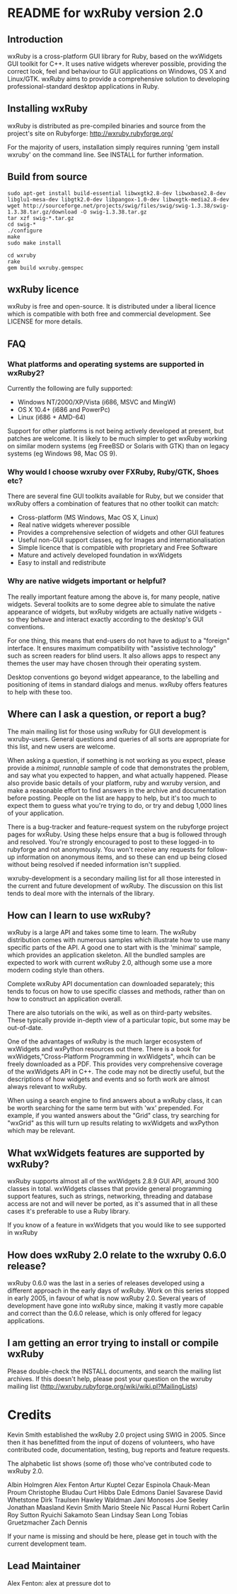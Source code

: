 # README for wxRuby version 2.0

## Introduction

wxRuby is a cross-platform GUI library for Ruby, based on the wxWidgets
GUI toolkit for C++. It uses native widgets wherever possible, providing
the correct look, feel and behaviour to GUI applications on Windows, OS
X and Linux/GTK. wxRuby aims to provide a comprehensive solution to
developing professional-standard desktop applications in Ruby. 

## Installing wxRuby

wxRuby is distributed as pre-compiled binaries and source from the
project's site on Rubyforge: http://wxruby.rubyforge.org/

For the majority of users, installation simply requires running 'gem
install wxruby' on the command line. See INSTALL for further
information.

## Build from source

```
sudo apt-get install build-essential libwxgtk2.8-dev libwxbase2.8-dev libglu1-mesa-dev libgtk2.0-dev libpangox-1.0-dev libwxgtk-media2.8-dev
wget http://sourceforge.net/projects/swig/files/swig/swig-1.3.38/swig-1.3.38.tar.gz/download -O swig-1.3.38.tar.gz
tar xzf swig-*.tar.gz
cd swig-*
./configure
make
sudo make install

cd wxruby
rake
gem build wxruby.gemspec
```

## wxRuby licence

wxRuby is free and open-source. It is distributed under a liberal
licence which is compatible with both free and commercial development.
See LICENSE for more details.

## FAQ

### What platforms and operating systems are supported in wxRuby2?

Currently the following are fully supported:

* Windows NT/2000/XP/Vista (i686, MSVC and MingW)
* OS X 10.4+ (i686 and PowerPc)
* Linux (i686 + AMD-64)

Support for other platforms is not being actively developed at present,
but patches are welcome. It is likely to be much simpler to get wxRuby
working on similar modern systems (eg FreeBSD or Solaris with GTK) than
on legacy systems (eg Windows 98, Mac OS 9).

### Why would I choose wxruby over FXRuby, Ruby/GTK, Shoes etc?
   
There are several fine GUI toolkits available for Ruby, but we consider
that wxRuby offers a combination of features that no other toolkit can match:
   
* Cross-platform (MS Windows, Mac OS X, Linux)
* Real native widgets wherever possible
* Provides a comprehensive selection of widgets and other GUI features
* Useful non-GUI support classes, eg for Images and internationalisation
* Simple licence that is compatible with proprietary and Free Software 
* Mature and actively developed foundation in wxWidgets
* Easy to install and redistribute
   
### Why are native widgets important or helpful?

The really important feature among the above is, for many people, native
widgets. Several toolkits are to some degree able to simulate the native
appearance of widgets, but wxRuby widgets are actually native widgets -
so they behave and interact exactly according to the desktop's GUI
conventions.

For one thing, this means that end-users do not have to adjust to a
"foreign" interface. It ensures maximum compatibility with "assistive
technology" such as screen readers for blind users.  It also allows apps
to respect any themes the user may have chosen through their operating
system. 

Desktop conventions go beyond widget appearance, to the labelling and
positioning of items in standard dialogs and menus. wxRuby offers
features to help with these too.

## Where can I ask a question, or report a bug?

The main mailing list for those using wxRuby for GUI development is
wxruby-users. General questions and queries of all sorts are appropriate
for this list, and new users are welcome.

When asking a question, if something is not working as you expect,
please provide a *minimal*, *runnable* sample of code that demonstrates
the problem, and say what you expected to happen, and what actually
happened. Please also provide basic details of your platform, ruby and
wxruby version, and make a reasonable effort to find answers in the
archive and documentation before posting. People on the list are happy
to help, but it's too much to expect them to guess what you're trying to
do, or try and debug 1,000 lines of your application.

There is a bug-tracker and feature-request system on the rubyforge
project pages for wxRuby. Using these helps ensure that a bug is
followed through and resolved. You're strongly encouraged to post to
these logged-in to rubyforge and not anonymously. You won't receive any
requests for follow-up information on anonymous items, and so these can
end up being closed without being resolved if needed information isn't
supplied.

wxruby-development is a secondary mailing list for all those interested
in the current and future development of wxRuby. The discussion on this
list tends to deal more with the internals of the library.

## How can I learn to use wxRuby?

wxRuby is a large API and takes some time to learn. The wxRuby
distribution comes with numerous samples which illustrate how to use
many specific parts of the API. A good one to start with is the
'minimal' sample, which provides an application skeleton. All the
bundled samples are expected to work with current wxRuby 2.0, although
some use a more modern coding style than others.

Complete wxRuby API documentation can downloaded separately; this tends
to focus on how to use specific classes and methods, rather than on how
to construct an application overall.

There are also tutorials on the wiki, as well as on third-party
websites. These typically provide in-depth view of a particular topic,
but some may be out-of-date.

One of the advantages of wxRuby is the much larger ecosystem of
wxWidgets and wxPython resources out there. There is a book for
wxWidgets,"Cross-Platform Programming in wxWidgets", whcih can be freely
downloaded as a PDF. This provides very comprehensive coverage of the
wxWidgets API in C++. The code may not be directly useful, but the
descriptions of how widgets and events and so forth work are almost
always relevant to wxRuby.

When using a search engine to find answers about a wxRuby class, it can
be worth searching for the same term but with 'wx' prepended. For
example, if you wanted answers about the "Grid" class, try searching for
"wxGrid" as this will turn up results relating to wxWidgets and wxPython
which may be relevant.

## What wxWidgets features are supported by wxRuby?

wxRuby supports almost all of the wxWidgets 2.8.9 GUI API, around 300
classes in total. wxWidgets classes that provide general programming
support features, such as strings, networking, threading and database
access are not and will never be ported, as it's assumed that in all
these cases it's preferable to use a Ruby library.

If you know of a feature in wxWidgets that you would like to see
supported in wxRuby

## How does wxRuby 2.0 relate to the wxruby 0.6.0 release?

wxRuby 0.6.0 was the last in a series of releases developed using a
different approach in the early days of wxRuby. Work on this series
stopped in early 2005, in favour of what is now wxRuby 2.0. Several
years of development have gone into wxRuby since, making it vastly more
capable and correct than the 0.6.0 release, which is only offered for
legacy applications. 

## I am getting an error trying to install or compile wxRuby

Please double-check the INSTALL documents, and search the mailing list
archives. If this doesn't help, please post your question on the wxruby
mailing list (http://wxruby.rubyforge.org/wiki/wiki.pl?MailingLists)

# Credits 

Kevin Smith established the wxRuby 2.0 project using SWIG in 2005. Since
then it has benefitted from the input of dozens of volunteers, who have
contributed code, documentation, testing, bug reports and feature
requests. 

The alphabetic list shows (some of) those who've contributed code to
wxRuby 2.0.

Albin Holmgren
Alex Fenton
Artur Kuptel
Cezar Espinola
Chauk-Mean Proum
Christophe Bludau
Curt Hibbs
Dale Edmons
Daniel Savarese
David Whetstone
Dirk Traulsen
Hawley Waldman
Jani Monoses
Joe Seeley
Jonathan Maasland
Kevin Smith
Mario Steele
Nic
Pascal Hurni
Robert Carlin
Roy Sutton
Ryuichi Sakamoto
Sean Lindsay
Sean Long
Tobias Gruetzmacher
Zach Dennis

If your name is missing and should be here, please get in touch
with the current development team.

## Lead Maintainer

Alex Fenton: alex at pressure dot to
